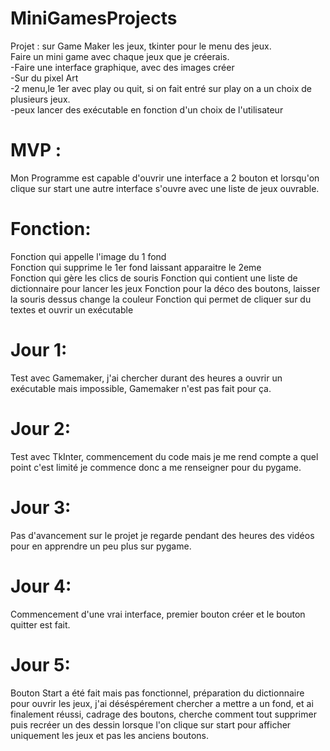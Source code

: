 
# MiniGamesProjects

Projet : sur Game Maker les jeux, tkinter pour le menu des jeux.  
  Faire un mini game avec chaque jeux que je créerais.  
    -Faire une interface graphique, avec des images créer   
      -Sur du pixel Art  
    -2 menu,le 1er avec play ou quit, si on fait entré sur play on a un choix de plusieurs jeux.  
    -peux lancer des exécutable en fonction d'un choix de l'utilisateur  
# MVP : 
Mon Programme est capable d'ouvrir une interface a 2 bouton et lorsqu'on clique sur start une autre interface s'ouvre avec une liste de jeux ouvrable.

 # Fonction:
 Fonction qui appelle l'image du 1 fond  
 Fonction qui supprime le 1er fond laissant apparaitre le 2eme  
 Fonction qui gère les clics de souris
 Fonction qui contient une liste de dictionnaire pour lancer les jeux
 Fonction pour la déco des boutons, laisser la souris dessus change la couleur
 Fonction qui permet de cliquer sur du textes et ouvrir un exécutable
 
# Jour 1: 
 Test avec Gamemaker, j'ai chercher durant des heures a ouvrir un exécutable mais impossible, Gamemaker n'est pas fait pour ça.
# Jour 2:
Test avec TkInter, commencement du code mais je me rend compte a quel point c'est limité je commence donc a me renseigner pour du pygame.
# Jour 3:
Pas d'avancement sur le projet je regarde pendant des heures des vidéos pour en apprendre un peu plus sur pygame.
# Jour 4: 
Commencement d'une vrai interface, premier bouton créer et le bouton quitter est fait.
# Jour 5:
Bouton Start a été fait mais pas fonctionnel, préparation du dictionnaire pour ouvrir les jeux, j'ai déséspérement chercher a mettre a un fond, et ai finalement réussi, cadrage des boutons, cherche comment tout supprimer puis recréer un des dessin lorsque l'on clique sur start pour afficher uniquement les jeux et pas les anciens boutons.

    
